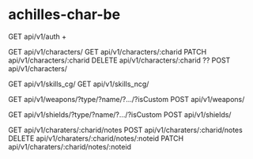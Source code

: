 # achilles-char-be

GET 	api/v1/auth +

GET 	api/v1/characters/
GET 	api/v1/characters/:charid
PATCH	api/v1/characters/:charid
DELETE  api/v1/characters/:charid ??
POST    api/v1/characters/

GET		api/v1/skills_cg/
GET		api/v1/skills_ncg/

GET		api/v1/weapons/?type/?name/?.../?isCustom
POST	api/v1/weapons/

GET		api/v1/shields/?type/?name/?.../?isCustom
POST	api/v1/shields/

GET		api/v1/charaters/:charid/notes
POST	api/v1/charaters/:charid/notes
DELETE	api/v1/charaters/:charid/notes/:noteid
PATCH	api/v1/charaters/:charid/notes/:noteid
